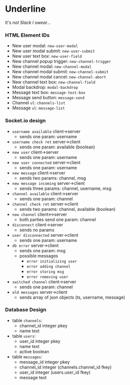 # Underline
_It's not Slack I swear..._

### HTML Element IDs
 - New user modal: `new-user-modal`
 - New user modal submit: `new-user-submit`
 - New user text box: `new-user-field`
 - New channel popup trigger: `new-channel-trigger`
 - New channel modal: `new-channel-modal`
 - New channel modal submit: `new-channel-submit`
 - New channel modal cancel: `new-channel-abort`
 - New channel text box: `new-channel-field`
 - Modal backdrop: `modal-backdrop`
 - Message text box: `message-text-box`
 - Message send button: `message-send`
 - Channel `ul`: `channels-list`
 - Message `ul`: `message-list`

### Socket.io design
 - `username available` client->server
    - sends one param: username
 - `username check ret` server->client
    - sends one param: available (boolean)
 - `new user` client->server
    - sends one param: username
 - `new user connected` server->client
    - sends one param: username
 - `new message` client->server
    - sends two params: channel, msg
 - `new message incoming` server->client
    - sends three params: channel, username, msg
 - `channel available` client->server
    - sends one param: channel
 - `channel check ret` server->client
    - sends two params: channel, available (boolean)
 - `new channel` client<->server
    - both parties send one param: channel
 - `disconnect` client->server
    - sends no params
 - `user disconnected` server->client
    - sends one param: username
 - `db error` server->client
    - sends one param: msg
    - possible messages
      - `error initializing user`
      - `error adding channel`
      - `error storing msg`
      - `error removing user`
 - `switched channel` client->server
    - sends one param: channel
 - `old messages` server->client
    - sends array of json objects (ts, username, message)

### Database Design
 - table `channels`:
     - channel_id integer pkey
     - name text
 - table `users`:
     - user_id integer pkey
     - name text
     - active boolean
 - table `messages`:
     - message_id integer pkey
     - channel_id integer (channels.channel_id fkey)
     - user_id integer (users.user_id fkey)
     - message text